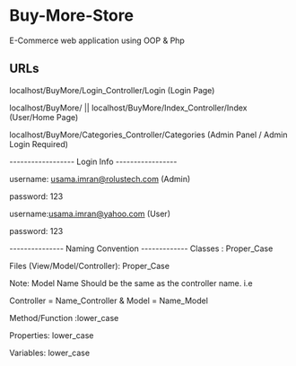 # Buy-More-Store
E-Commerce web application using OOP &amp; Php

## URLs

localhost/BuyMore/Login_Controller/Login (Login Page)

localhost/BuyMore/ || localhost/BuyMore/Index_Controller/Index (User/Home Page)

localhost/BuyMore/Categories_Controller/Categories (Admin Panel / Admin Login Required)

------------------ Login Info -----------------

username: usama.imran@rolustech.com (Admin)

password: 123

username:usama.imran@yahoo.com (User)

password: 123

--------------- Naming Convention -------------
Classes : Proper_Case

Files (View/Model/Controller): Proper_Case

Note: Model Name Should be the same as the controller name. i.e

Controller = Name_Controller & Model = Name_Model

Method/Function :lower_case

Properties: lower_case

Variables: lower_case
  



